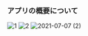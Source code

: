 ### アプリの概要について
![1](https://user-images.githubusercontent.com/86501629/124692848-4d5c4080-df19-11eb-8069-27fc0880eb5e.png)
![2](https://user-images.githubusercontent.com/86501629/124693144-df644900-df19-11eb-9f34-55342b208324.png)
![2021-07-07 (2)](https://user-images.githubusercontent.com/86501629/124694817-f7899780-df1c-11eb-9feb-730c2176c510.png)

